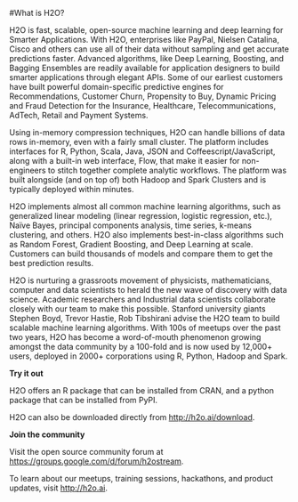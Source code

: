 #What is H2O?

H2O is fast, scalable, open-source machine learning and deep learning for Smarter Applications. With H2O, enterprises like PayPal, Nielsen Catalina, Cisco and others can use all of their data without sampling and get accurate predictions faster. Advanced algorithms, like Deep Learning, Boosting, and Bagging Ensembles are readily available for application designers to build smarter applications through elegant APIs. Some of our earliest customers have built powerful domain-specific predictive engines for Recommendations, Customer Churn, Propensity to Buy, Dynamic Pricing and Fraud Detection for the Insurance, Healthcare, Telecommunications, AdTech, Retail and Payment Systems.

Using in-memory compression techniques, H2O can handle billions of data rows in-memory, even with a fairly small cluster. The platform includes interfaces for R, Python, Scala, Java, JSON and Coffeescript/JavaScript, along with a built-in  web interface, Flow, that make it easier for non-engineers to stitch together complete analytic workflows. The platform was built alongside (and on top of) both Hadoop and Spark Clusters and is typically deployed within minutes.

H2O implements almost all common machine learning algorithms, such as generalized linear modeling (linear regression, logistic regression, etc.), Naïve Bayes, principal components analysis, time series, k-means clustering, and others. H2O also implements best-in-class algorithms such as Random Forest, Gradient Boosting, and Deep Learning at scale. Customers can build thousands of models and compare them to get the best prediction results.

H2O is nurturing a grassroots movement of physicists, mathematicians, computer and data scientists to herald the new wave of discovery with data science. Academic researchers and Industrial data scientists collaborate closely with our team to make this possible. Stanford university giants Stephen Boyd, Trevor Hastie, Rob Tibshirani advise the H2O team to build scalable machine learning algorithms. With 100s of meetups over the past two years, H2O has become a word-of-mouth phenomenon growing amongst the data community by a 100-fold and is now used by 12,000+ users, deployed in 2000+ corporations using R, Python, Hadoop and Spark.

**Try it out**

H2O offers an R package that can be installed from CRAN, and a python package that can be installed from PyPI.

H2O can also be downloaded directly from http://h2o.ai/download. 

**Join the community**

Visit the open source community forum at https://groups.google.com/d/forum/h2ostream. 

To learn about our meetups, training sessions, hackathons, and product updates, visit http://h2o.ai. 